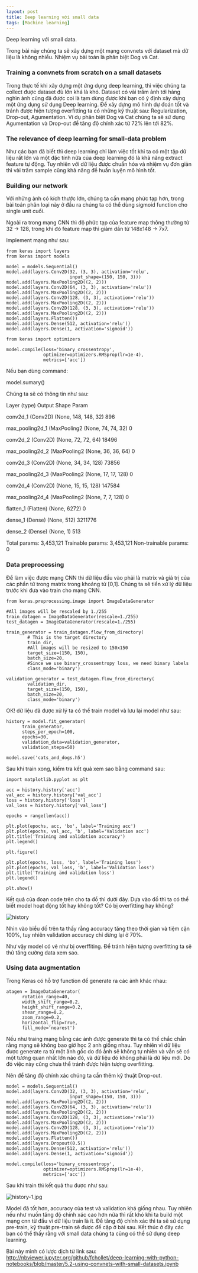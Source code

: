 ```yaml
---
layout: post
title: Deep learning với small data
tags: [Machine learning]
---
```

Deep learning với small data. 

Trong bài này chúng ta sẽ xây dựng một mạng convnets với dataset mà dữ liệu là không nhiều. Nhiệm vụ bài toán là
phân biệt Dog và Cat.

### Training a convnets from scratch on a small datasets
Trong thực tế khi xây dựng một ứng dụng deep learning, thì việc chúng ta collect được dataset đủ lớn khá là khó. Dataset có vài trăm ảnh tới hàng nghìn ảnh cũng
đã được coi là tạm dùng được khi bạn có ý định xây dựng một ứng dụng sử dụng Deep learning.
Để xây dựng mô hình dự đoán tốt và tránh được hiện tượng overfitting ta có những kỹ thuật sau: Regularization, Drop-out, Agumentation. Ví dụ phân biệt
Dog và Cat chúng ta sẽ sử dụng Agumentation và Drop-out để tăng độ chính xác từ 72% lên tới 82%.

### The relevance of deep learning for small-data problem
Như các bạn đã biết thì deep learning chỉ làm việc tốt khi ta có một tập dữ liệu rất lớn và một đặc tính nữa của deep learning đó là
khả năng extract feature tự động. Tuy nhiên với dữ liệu được chuẩn hóa và nhiệm vụ đơn giản thì vài trăm sample cũng khả năng để huấn luyện mô hình tốt.

### Building our network
Với những ảnh có kích thước lớn, chúng ta cần mạng phức tạp hơn, trong bài toán phân loại này ở đầu ra chúng ta có thể dùng sigmoid function cho single unit cuối.

Ngoài ra trong mạng CNN thì độ phức tạp của feature map thông thường từ 32 -> 128, trong khi đó feature map thì giảm dần từ 148x148 -> 7x7.

Implement mạng như sau:

~~~~
from keras import layers
from keras import models

model = models.Sequential()
model.add(layers.Conv2D(32, (3, 3), activation='relu',
                        input_shape=(150, 150, 3)))
model.add(layers.MaxPooling2D((2, 2)))
model.add(layers.Conv2D(64, (3, 3), activation='relu'))
model.add(layers.MaxPooling2D((2, 2)))
model.add(layers.Conv2D(128, (3, 3), activation='relu'))
model.add(layers.MaxPooling2D((2, 2)))
model.add(layers.Conv2D(128, (3, 3), activation='relu'))
model.add(layers.MaxPooling2D((2, 2)))
model.add(layers.Flatten())
model.add(layers.Dense(512, activation='relu'))
model.add(layers.Dense(1, activation='sigmoid'))

from keras import optimizers

model.compile(loss='binary_crossentropy',
              optimizer=optimizers.RMSprop(lr=1e-4),
              metrics=['acc'])
~~~~ 

Nếu bạn dùng command:

model.sumary()

Chúng ta sẽ có thông tin như sau:

Layer (type) Output Shape Param

conv2d_1 (Conv2D) (None, 148, 148, 32) 896

max_pooling2d_1 (MaxPooling2 (None, 74, 74, 32) 0

conv2d_2 (Conv2D) (None, 72, 72, 64) 18496

max_pooling2d_2 (MaxPooling2 (None, 36, 36, 64) 0

conv2d_3 (Conv2D) (None, 34, 34, 128) 73856

max_pooling2d_3 (MaxPooling2 (None, 17, 17, 128) 0

conv2d_4 (Conv2D) (None, 15, 15, 128) 147584

max_pooling2d_4 (MaxPooling2 (None, 7, 7, 128) 0

flatten_1 (Flatten) (None, 6272) 0

dense_1 (Dense) (None, 512) 3211776

dense_2 (Dense) (None, 1) 513

Total params: 3,453,121
Trainable params: 3,453,121
Non-trainable params: 0

### Data preprocessing
Để làm việc được mạng CNN thì dữ liệu đầu vào phải là matrix và giá trị của các phần tử trong matrix trong khoảng từ [0,1].
Chúng ta sẽ tiền xử lý dữ liệu trước khi đưa vào train cho mạng CNN.

~~~~
from keras.preprocessing.image import ImageDataGenerator

#All images will be rescaled by 1./255
train_datagen = ImageDataGenerator(rescale=1./255)
test_datagen = ImageDataGenerator(rescale=1./255)

train_generator = train_datagen.flow_from_directory(
        # This is the target directory
        train_dir,
        #All images will be resized to 150x150
        target_size=(150, 150),
        batch_size=20,
        #Since we use binary_crossentropy loss, we need binary labels
        class_mode='binary')

validation_generator = test_datagen.flow_from_directory(
        validation_dir,
        target_size=(150, 150),
        batch_size=20,
        class_mode='binary')
~~~~

OK! dữ liệu đã được xử lý ta có thể train model và lưu lại model như sau:

~~~~
history = model.fit_generator(
      train_generator,
      steps_per_epoch=100,
      epochs=30,
      validation_data=validation_generator,
      validation_steps=50)
            
model.save('cats_and_dogs.h5')
~~~~

Sau khi train xong, kiểm tra kết quả xem sao bằng command sau:

~~~~
import matplotlib.pyplot as plt

acc = history.history['acc']
val_acc = history.history['val_acc']
loss = history.history['loss']
val_loss = history.history['val_loss']

epochs = range(len(acc))

plt.plot(epochs, acc, 'bo', label='Training acc')
plt.plot(epochs, val_acc, 'b', label='Validation acc')
plt.title('Training and validation accuracy')
plt.legend()

plt.figure()

plt.plot(epochs, loss, 'bo', label='Training loss')
plt.plot(epochs, val_loss, 'b', label='Validation loss')
plt.title('Training and validation loss')
plt.legend()

plt.show()
~~~~

Kết quả của đoạn code trên cho ta đồ thì dưới đây. Dựa vào đồ thì ta có thể biết model hoạt động tốt hay không tốt? Có bị overfitting hay không?

![history](/img/history.jpg "history")

Nhìn vào biểu đồ trên ta thấy rằng accuracy tăng theo thời gian và tiệm cận 100%, tuy nhiên validation accuracy chỉ dừng lại ở 70%.

Như vậy model có vẻ như bị overffiting. Để tránh hiện tượng overfitting ta sẽ thử tăng cường data xem sao.

### Using data augmentation
Trong Keras có hỗ trợ function để generate ra các ảnh khác nhau:
~~~~
atagen = ImageDataGenerator(
      rotation_range=40,
      width_shift_range=0.2,
      height_shift_range=0.2,
      shear_range=0.2,
      zoom_range=0.2,
      horizontal_flip=True,
      fill_mode='nearest')
~~~~

Nếu như traing mạng bằng các ảnh được generate thì ta có thể chắc chắn rằng mạng sẽ không bao giờ học 2 anh giống nhau. Tuy nhiên vì dữ liệu được generate ra từ một ảnh gốc do đó ảnh sẽ không tự nhiên và vẫn sẽ có một tương quan nhất lớn nào đó, và dữ liệu đó không phải là dữ liệu mới. Do đó việc này cũng chưa thể tránh được hiện tượng overfitting.

Nên để tăng độ chính xác chúng ta cần thêm kỹ thuật Drop-out.

~~~~
model = models.Sequential()
model.add(layers.Conv2D(32, (3, 3), activation='relu',
                        input_shape=(150, 150, 3)))
model.add(layers.MaxPooling2D((2, 2)))
model.add(layers.Conv2D(64, (3, 3), activation='relu'))
model.add(layers.MaxPooling2D((2, 2)))
model.add(layers.Conv2D(128, (3, 3), activation='relu'))
model.add(layers.MaxPooling2D((2, 2)))
model.add(layers.Conv2D(128, (3, 3), activation='relu'))
model.add(layers.MaxPooling2D((2, 2)))
model.add(layers.Flatten())
model.add(layers.Dropout(0.5))
model.add(layers.Dense(512, activation='relu'))
model.add(layers.Dense(1, activation='sigmoid'))

model.compile(loss='binary_crossentropy',
              optimizer=optimizers.RMSprop(lr=1e-4),
              metrics=['acc'])
~~~~
Sau khi train thì kết quả thu được như sau:

![history-1.jpg](/img/history-1.jpg "history-1.jpg") 

Model đã tốt hơn, accuracy của test và validation khá giống nhau. Tuy nhiên nếu như muốn tăng độ chính xác cao hơn nữa thì rất khó khi ta build một mạng cnn từ đầu vì dữ liệu train là ít.
Để tăng độ chính xác thì ta sẽ sử dụng pre-train, kỹ thuật pre-train sẽ được đề cập ở bài sau. Kết thúc ở đây các bạn có thể thấy rằng với small data chúng ta cũng có thể sử dụng deep learning. 

Bài này mình có lược dịch từ link sau:
http://nbviewer.jupyter.org/github/fchollet/deep-learning-with-python-notebooks/blob/master/5.2-using-convnets-with-small-datasets.ipynb
